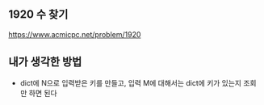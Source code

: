 ## 1920 수 찾기

<https://www.acmicpc.net/problem/1920>

## 내가 생각한 방법

- dict에 N으로 입력받은 키를 만들고, 입력 M에 대해서는 dict에 키가 있는지 조회만 하면 된다
